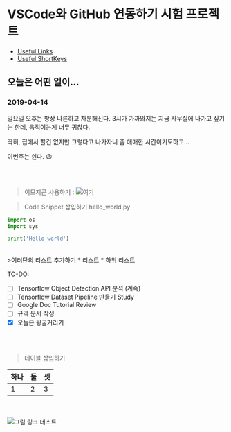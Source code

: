 # VSCode와 GitHub 연동하기 시험 프로젝트

* [Useful Links](https://github.com/elemag1414/GitHub_VSCode/blob/master/usefulLink.md)
* [Useful ShortKeys](https://github.com/elemag1414/GitHub_VSCode/blob/master/shortkey.md)

## 오늘은 어떤 일이...
### 2019-04-14
일요일 오후는 항상 나른하고 차분해진다.
3시가 가까와지는 지금
사무실에 나가고 싶기는 한데,
움직이는게 너무 귀찮다.

딱히, 
집에서 할건 없지만 
그렇다고 나가자니 
좀 애매한 시간이기도하고...

이번주는 쉰다. :laughing: <br>

<br><br>
> 이모지콘 사용하기 : ![여기](https://www.emoji-cheat-sheet.com)  <br>

> Code Snippet 삽입하기
>hello_world.py
```python
import os
import sys

print('Hello world')
```
<br>
>여러단의 리스트 추가하기
* 리스트 
    * 하위 리스트 


TO-DO:
- [ ] Tensorflow Object Detection API 분석 (계속)
- [ ] Tensorflow Dataset Pipeline 만들기 Study
- [ ] Google Doc Tutorial Review
- [ ] 규격 문서 작성
- [x] 오늘은 뒹굴거리기

<br><br>
> 테이블 삽입하기

하나 | 둘 | 셋
----|---|---
 1  | 2 | 3 

<br><br>
![그림 링크 테스트](http://www.sclance.com/pngs/animation-png/./animation_png_42992.png)